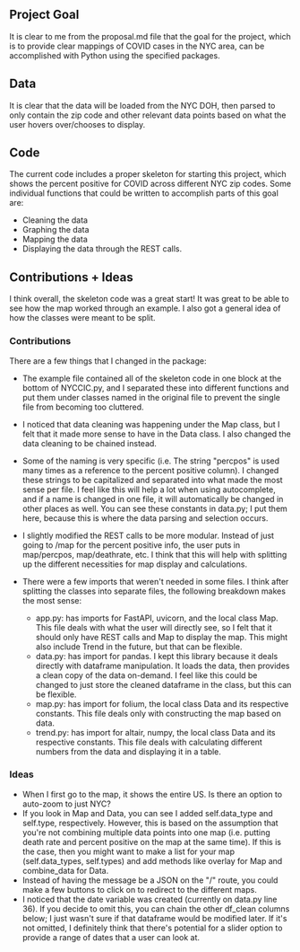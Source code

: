 ## Project Goal
It is clear to me from the proposal.md file that the goal for the project, which is to provide clear mappings of COVID cases in the NYC area, can be accomplished with Python using the specified packages.

## Data
It is clear that the data will be loaded from the NYC DOH, then parsed to only contain the zip code and other relevant data points based on what the user hovers over/chooses to display.

## Code
The current code includes a proper skeleton for starting this project, which shows the percent positive for COVID across different NYC zip codes.
Some individual functions that could be written to accomplish parts of this goal are:
- Cleaning the data
- Graphing the data
- Mapping the data
- Displaying the data through the REST calls.

## Contributions + Ideas
I think overall, the skeleton code was a great start! It was great to be able to see how the map worked through an example. I also got a general idea of how the classes were meant to be split.

### Contributions
There are a few things that I changed in the package:
- The example file contained all of the skeleton code in one block at the bottom of NYCCIC.py, and I separated these into different functions and put them under classes named in the original file to prevent the single file from becoming too cluttered.

- I noticed that data cleaning was happening under the Map class, but I felt that it made more sense to have in the Data class. I also changed the data cleaning to be chained instead.

- Some of the naming is very specific (i.e. The string "percpos" is used many times as a reference to the percent positive column). I changed these strings to be capitalized and separated into what made the most sense per file. I feel like this will help a lot when using autocomplete, and if a name is changed in one file, it will automatically be changed in other places as well. You can see these constants in data.py; I put them here, because this is where the data parsing and selection occurs.

- I slightly modified the REST calls to be more modular. Instead of just going to /map for the percent positive info, the user puts in map/percpos, map/deathrate, etc. I think that this will help with splitting up the different necessities for map display and calculations.

- There were a few imports that weren't needed in some files. I think after splitting the classes into separate files, the following breakdown makes the most sense:
    - app.py: has imports for FastAPI, uvicorn, and the local class Map. This file deals with what the user will directly see, so I felt that it should only have REST calls and Map to display the map. This might also include Trend in the future, but that can be flexible.
    - data.py: has import for pandas. I kept this library because it deals directly with dataframe manipulation. It loads the data, then provides a clean copy of the data on-demand. I feel like this could be changed to just store the cleaned dataframe in the class, but this can be flexible.
    - map.py: has import for folium, the local class Data and its respective constants. This file deals only with constructing the map based on data.
    - trend.py: has import for altair, numpy, the local class Data and its respective constants. This file deals with calculating different numbers from the data and displaying it in a table.

### Ideas
- When I first go to the map, it shows the entire US. Is there an option to auto-zoom to just NYC?
- If you look in Map and Data, you can see I added self.data_type and self.type, respectively. However, this is based on the assumption that you're not combining multiple data points into one map (i.e. putting death rate and percent positive on the map at the same time). If this is the case, then you might want to make a list for your map (self.data_types, self.types) and add methods like overlay for Map and combine_data for Data.
- Instead of having the message be a JSON on the "/" route, you could make a few buttons to click on to redirect to the different maps.
- I noticed that the date variable was created (currently on data.py line 36). If you decide to omit this, you can chain the other df_clean columns below; I just wasn't sure if that dataframe would be modified later. If it's not omitted, I definitely think that there's potential for a slider option to provide a range of dates that a user can look at.